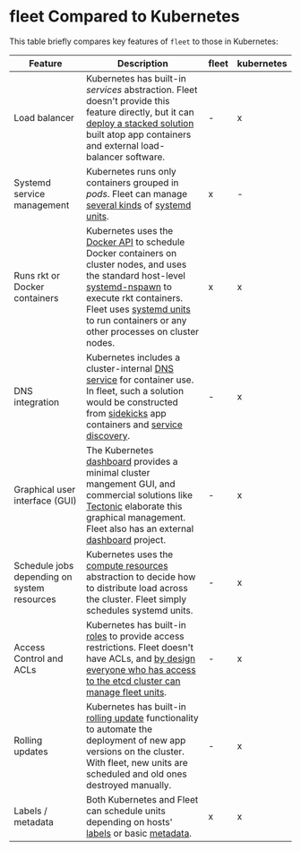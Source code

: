# fleet Compared to Kubernetes

This table briefly compares key features of `fleet` to those in Kubernetes:

|Feature|Description|fleet|kubernetes|
|------------|-----------|-----|----------|
| Load balancer | Kubernetes has built-in *services* abstraction. Fleet doesn't provide this feature directly, but it can [deploy a stacked solution][service-discovery] built atop app containers and external load-balancer software. | - | x |
| Systemd service management | Kubernetes runs only containers grouped in *pods*. Fleet can manage [several kinds][fleet-unit-types] of [systemd units][systemd-units]. | x | - |
| Runs rkt or Docker containers | Kubernetes uses the [Docker API][docker-api] to schedule Docker containers on cluster nodes, and uses the standard host-level [systemd-nspawn][systemd-nspawn] to execute rkt containers. Fleet uses [systemd units][systemd-units] to run containers or any other processes on cluster nodes. | x | x |
| DNS integration | Kubernetes includes a cluster-internal [DNS service][k8s-skydns] for container use. In fleet, such a solution would be constructed from [sidekicks][sidekick] app containers and [service discovery][service-discovery]. | - | x |
| Graphical user interface (GUI) | The Kubernetes [dashboard][k8s-dashboard] provides a minimal cluster mangement GUI, and commercial solutions like [Tectonic][tectonic] elaborate this graphical management. Fleet also has an external [dashboard][fleet-ui] project. | - | x |
| Schedule jobs depending on system resources | Kubernetes uses the [compute resources][compute-resources] abstraction to decide how to distribute load across the cluster. Fleet simply schedules systemd units. | - | x |
| Access Control and ACLs | Kubernetes has built-in [roles][k8s-roles] to provide access restrictions. Fleet doesn't have ACLs, and [by design everyone who has access to the etcd cluster can manage fleet units][security]. | - | x |
| Rolling updates | Kubernetes has built-in [rolling update][k8s-rolling-update] functionality to automate the deployment of new app versions on the cluster. With fleet, new units are scheduled and old ones destroyed manually. | - | x |
| Labels / metadata | Both Kubernetes and Fleet can schedule units depending on hosts' [labels][k8s-node-label] or basic [metadata][metadata]. | x | x |


[compute-resources]: https://github.com/kubernetes/kubernetes/blob/master/docs/user-guide/compute-resources.md
[docker-api]: https://docs.docker.com/engine/reference/api/docker_remote_api/
[fleet-ui]: https://github.com/purpleworks/fleet-ui
[fleet-unit-types]: unit-files-and-scheduling.md#unit-requirements
[k8s-dashboard]: https://github.com/kubernetes/kubernetes/tree/master/cluster/addons/dashboard
[k8s-node-label]: https://github.com/kubernetes/kubernetes/tree/master/docs/user-guide/node-selection
[k8s-roles]: https://github.com/kubernetes/kubernetes/blob/master/docs/design/security.md#roles
[k8s-rolling-update]: https://github.com/kubernetes/kubernetes/blob/master/docs/user-guide/kubectl/kubectl_rolling-update.md
[k8s-skydns]: https://github.com/kubernetes/kubernetes/tree/master/cluster/addons/dns
[metadata]: unit-files-and-scheduling.md#user-defined-requirements
[security]: architecture.md#security
[service-discovery]: examples/service-discovery.md
[sidekick]: https://github.com/coreos/docs/blob/master/fleet/launching-containers-fleet.md#run-a-simple-sidekick
[systemd-nspawn]: https://www.freedesktop.org/software/systemd/man/systemd-nspawn.html
[systemd-units]: https://www.freedesktop.org/software/systemd/man/systemd.unit.html
[tectonic]: https://tectonic.com
